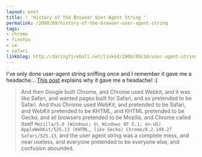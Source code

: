 ```yaml
---
layout: post
title: ! 'History of the Browser User-Agent String '
permalink: /2008/09/history-of-the-browser-user-agent-string
tags:
- chrome
- firefox
- ie
- safari
linkblog: http://daringfireball.net/linked/2008/09/10/user-agent-strings
---
```


I've only done user-agent string sniffing once and I remember it gave me a headache...
[This post](http://www.webaim.org/blog/user-agent-string-history/) explains why it gave me a headache! :(

> And then Google built Chrome, and Chrome used Webkit, and it was like Safari, and wanted pages built for
> Safari, and so pretended to be Safari. And thus Chrome used WebKit, and pretended to be Safari, and
> WebKit pretended to be KHTML, and KHTML pretended to be Gecko, and all browsers pretended to be Mozilla,
> and Chrome called itself `Mozilla/5.0 (Windows; U; Windows NT 5.1; en-US) AppleWebKit/525.13 (KHTML, like
> Gecko) Chrome/0.2.149.27 Safari/525.13`, and the user agent string was a complete mess, and near useless,
> and everyone pretended to be everyone else, and confusion abounded.
